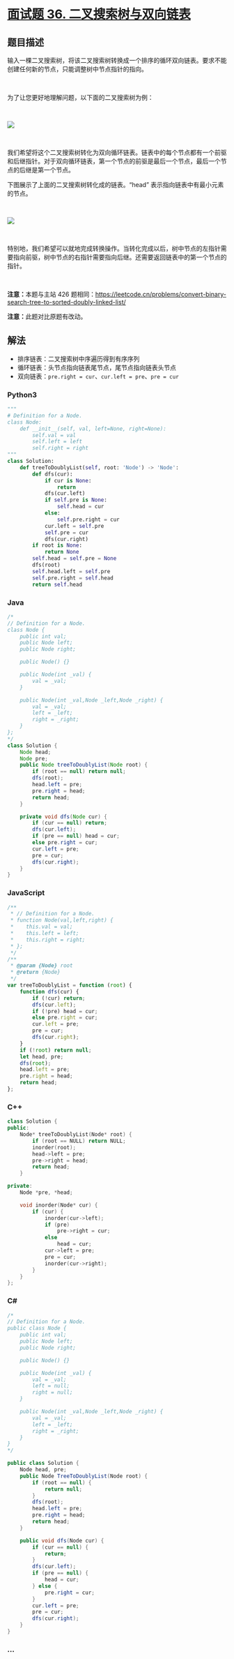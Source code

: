 # [面试题 36. 二叉搜索树与双向链表](https://leetcode.cn/problems/er-cha-sou-suo-shu-yu-shuang-xiang-lian-biao-lcof/)

## 题目描述

<!-- 这里写题目描述 -->

<p>输入一棵二叉搜索树，将该二叉搜索树转换成一个排序的循环双向链表。要求不能创建任何新的节点，只能调整树中节点指针的指向。</p>

<p>&nbsp;</p>

<p>为了让您更好地理解问题，以下面的二叉搜索树为例：</p>

<p>&nbsp;</p>

<p><img src="https://fastly.jsdelivr.net/gh/doocs/leetcode@main/lcof/%E9%9D%A2%E8%AF%95%E9%A2%9836.%20%E4%BA%8C%E5%8F%89%E6%90%9C%E7%B4%A2%E6%A0%91%E4%B8%8E%E5%8F%8C%E5%90%91%E9%93%BE%E8%A1%A8/images/bstdlloriginalbst.png"></p>

<p>&nbsp;</p>

<p>我们希望将这个二叉搜索树转化为双向循环链表。链表中的每个节点都有一个前驱和后继指针。对于双向循环链表，第一个节点的前驱是最后一个节点，最后一个节点的后继是第一个节点。</p>

<p>下图展示了上面的二叉搜索树转化成的链表。&ldquo;head&rdquo; 表示指向链表中有最小元素的节点。</p>

<p>&nbsp;</p>

<p><img src="https://fastly.jsdelivr.net/gh/doocs/leetcode@main/lcof/%E9%9D%A2%E8%AF%95%E9%A2%9836.%20%E4%BA%8C%E5%8F%89%E6%90%9C%E7%B4%A2%E6%A0%91%E4%B8%8E%E5%8F%8C%E5%90%91%E9%93%BE%E8%A1%A8/images/bstdllreturndll.png"></p>

<p>&nbsp;</p>

<p>特别地，我们希望可以就地完成转换操作。当转化完成以后，树中节点的左指针需要指向前驱，树中节点的右指针需要指向后继。还需要返回链表中的第一个节点的指针。</p>

<p>&nbsp;</p>

<p><strong>注意：</strong>本题与主站 426 题相同：<a href="https://leetcode.cn/problems/convert-binary-search-tree-to-sorted-doubly-linked-list/">https://leetcode.cn/problems/convert-binary-search-tree-to-sorted-doubly-linked-list/</a></p>

<p><strong>注意：</strong>此题对比原题有改动。</p>

## 解法

<!-- 这里可写通用的实现逻辑 -->

-   排序链表：二叉搜索树中序遍历得到有序序列
-   循环链表：头节点指向链表尾节点，尾节点指向链表头节点
-   双向链表：`pre.right = cur`、`cur.left = pre`、`pre = cur`

<!-- tabs:start -->

### **Python3**

<!-- 这里可写当前语言的特殊实现逻辑 -->

```python
"""
# Definition for a Node.
class Node:
    def __init__(self, val, left=None, right=None):
        self.val = val
        self.left = left
        self.right = right
"""
class Solution:
    def treeToDoublyList(self, root: 'Node') -> 'Node':
        def dfs(cur):
            if cur is None:
                return
            dfs(cur.left)
            if self.pre is None:
                self.head = cur
            else:
                self.pre.right = cur
            cur.left = self.pre
            self.pre = cur
            dfs(cur.right)
        if root is None:
            return None
        self.head = self.pre = None
        dfs(root)
        self.head.left = self.pre
        self.pre.right = self.head
        return self.head
```

### **Java**

<!-- 这里可写当前语言的特殊实现逻辑 -->

```java
/*
// Definition for a Node.
class Node {
    public int val;
    public Node left;
    public Node right;

    public Node() {}

    public Node(int _val) {
        val = _val;
    }

    public Node(int _val,Node _left,Node _right) {
        val = _val;
        left = _left;
        right = _right;
    }
};
*/
class Solution {
    Node head;
    Node pre;
    public Node treeToDoublyList(Node root) {
        if (root == null) return null;
        dfs(root);
        head.left = pre;
        pre.right = head;
        return head;
    }

    private void dfs(Node cur) {
        if (cur == null) return;
        dfs(cur.left);
        if (pre == null) head = cur;
        else pre.right = cur;
        cur.left = pre;
        pre = cur;
        dfs(cur.right);
    }
}
```

### **JavaScript**

```js
/**
 * // Definition for a Node.
 * function Node(val,left,right) {
 *    this.val = val;
 *    this.left = left;
 *    this.right = right;
 * };
 */
/**
 * @param {Node} root
 * @return {Node}
 */
var treeToDoublyList = function (root) {
    function dfs(cur) {
        if (!cur) return;
        dfs(cur.left);
        if (!pre) head = cur;
        else pre.right = cur;
        cur.left = pre;
        pre = cur;
        dfs(cur.right);
    }
    if (!root) return null;
    let head, pre;
    dfs(root);
    head.left = pre;
    pre.right = head;
    return head;
};
```

### **C++**

```cpp
class Solution {
public:
    Node* treeToDoublyList(Node* root) {
        if (root == NULL) return NULL;
        inorder(root);
        head->left = pre;
        pre->right = head;
        return head;
    }

private:
    Node *pre, *head;

    void inorder(Node* cur) {
        if (cur) {
            inorder(cur->left);
            if (pre)
                pre->right = cur;
            else
                head = cur;
            cur->left = pre;
            pre = cur;
            inorder(cur->right);
        }
    }
};
```

### **C#**

```csharp
/*
// Definition for a Node.
public class Node {
    public int val;
    public Node left;
    public Node right;

    public Node() {}

    public Node(int _val) {
        val = _val;
        left = null;
        right = null;
    }

    public Node(int _val,Node _left,Node _right) {
        val = _val;
        left = _left;
        right = _right;
    }
}
*/

public class Solution {
    Node head, pre;
    public Node TreeToDoublyList(Node root) {
        if (root == null) {
            return null;
        }
        dfs(root);
        head.left = pre;
        pre.right = head;
        return head;
    }

    public void dfs(Node cur) {
        if (cur == null) {
            return;
        }
        dfs(cur.left);
        if (pre == null) {
            head = cur;
        } else {
            pre.right = cur;
        }
        cur.left = pre;
        pre = cur;
        dfs(cur.right);
    }
}
```

### **...**

```

```

<!-- tabs:end -->

